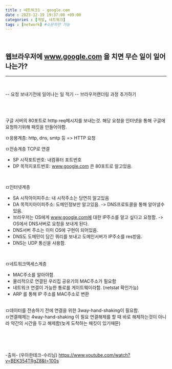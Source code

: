 ```yaml
---
title : 네트워크1 - google.com
date : 2023-12-19 19:37:00 +09:00
categories : [개발, 네트워크]
tags : [network] #소문자만 가능
---
```



<br>

## 웹브라우저에 www.google.com 을 치면 무슨 일이 일어나는가?
---
<br>


-- 요청 보내기전에 일어나는 일 적기
-- 브라우저랜더링 과정 추가하기

<br><br>


구글 서버의 80포트로 htttp req메시지를 보내는것.
해당 요청을 인터넷을 통해 구글에 요청하기위해 패킷을 만들어야함.

ㅁ응용계층: http, dns, smtp 등 
=> HTTP 요청


ㅁ전송계층
TCP로 연결
- SP 시작포트번호: 내컴퓨터 포트번호
- DP 목적지포트번호: www.google.com 은 80포트로 알고있음.

<br>


ㅁ인터넷계층
- SA 시작아이피주소: 내 시작주소는 당연히 알고있음
- DA 목적지아이피주소: 도메인정보만 알고있음. ->  DNS프로토콜을 통해 알아낼수있음.
- 브라우저는 OS에게 www.google.com에 대한 IP주소를 알고 싶다고 요청함. -> OS에서 DNS서버로 요청을 보내게 된다.
- DNS서버 주소는 이미 OS에 구현이 되어있음.
- DNS도 도메민이 담긴 쿼리를 보내고 도메인서버가 IP주소를 res받음.
- DNS는 UDP 통신을 사용함. 

<br>

ㅁ네트워크액세스계층
- MAC주소를 알아야함.
- 물리적으로 연결된 우리집 공유기의 MAC주소가 필요함
- 네트워크 연결이 가능한 통로를 게이트웨이라함. (netstat 확인가능)
- ARP 를 통해 IP 주소를 MAC주소로 변환

<br>
ㅁ데이터를 전송하기 전에 연결을 위한 3way-hand-shaking이 필요함.
<br>
ㅁ연결해제는 4way-hand-shaking 이 필요
연결해제를 할 때 바로 해제하는것이 아니라 
약간의 시간을 두고 해제함(늦게 도착하는 패킷이 있기때문)

<br>





<br><br><br>

-출처- (우아한테크-수리님)
https://www.youtube.com/watch?v=BEK354TRgZ8&t=100s